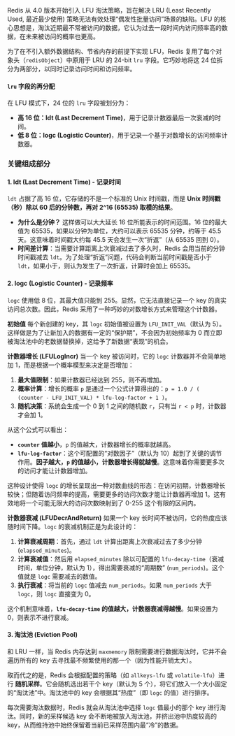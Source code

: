 
Redis 从 4.0 版本开始引入 LFU 淘汰策略，旨在解决 LRU (Least Recently Used, 最近最少使用) 策略无法有效处理“偶发性批量访问”场景的缺陷。LFU 的核心思想是，淘汰近期最不常被访问的数据，它认为过去一段时间内访问频率高的数据，在未来被访问的概率也更高。

为了在不引入额外数据结构、节省内存的前提下实现 LFU，Redis 复用了每个对象头（`redisObject`）中原用于 LRU 的 24-bit `lru` 字段。它巧妙地将这 24 位拆分为两部分，以同时记录访问时间和访问频率。

#### `lru` 字段的再分配

在 LFU 模式下，24 位的 `lru` 字段被划分为：

*   **高 16 位：ldt (Last Decrement Time)**，用于记录计数器最后一次衰减的时间。
*   **低 8 位：logc (Logistic Counter)**，用于记录一个基于对数增长的访问频率计数器。

### 关键组成部分

#### 1. ldt (Last Decrement Time) - 记录时间

`ldt` 占据了高 16 位，它存储的不是一个标准的 Unix 时间戳，而是 **Unix 时间戳（秒）除以 60 后的分钟数，再对 2^16 (65535) 取模的结果**。

*   **为什么是分钟？** 这样做可以大大延长 16 位所能表示的时间范围。16 位的最大值为 65535，如果以分钟为单位，大约可以表示 65535 分钟，约等于 45.5 天。这意味着时间戳大约每 45.5 天会发生一次“折返”（从 65535 回到 0）。
*   **时间差计算**：当需要计算距离上次衰减过去了多久时，Redis 会用当前的分钟时间戳减去 `ldt`。为了处理“折返”问题，代码会判断当前时间戳是否小于 `ldt`，如果小于，则认为发生了一次折返，计算时会加上 65535。

#### 2. logc (Logistic Counter) - 记录频率

`logc` 使用低 8 位，其最大值只能到 255。显然，它无法直接记录一个 key 的真实访问总次数。因此，Redis 采用了一种巧妙的对数增长方式来管理这个计数器。

**初始值**
每个新创建的 key，其 `logc` 初始值被设置为 `LFU_INIT_VAL`（默认为 5）。这样做是为了让新加入的数据有一定的“保护期”，不会因为初始频率为 0 而立即被淘汰池中的老数据替换掉，这给予了新数据“表现”的机会。

**计数器增长 (LFULogIncr)**
当一个 key 被访问时，它的 `logc` 计数器并不会简单地加 1，而是根据一个概率模型来决定是否增加：

1.  **最大值限制**：如果计数器已经达到 255，则不再增加。
2.  **概率计算**：增长的概率 `p` 是通过一个公式计算得出的：`p = 1.0 / ( (counter - LFU_INIT_VAL) * lfu-log-factor + 1 )`。
3.  **随机决策**：系统会生成一个 0 到 1 之间的随机数 `r`，只有当 `r < p` 时，计数器才会加 1。

从这个公式可以看出：
*   **`counter` 值越小**，`p` 的值越大，计数器增长的概率就越高。
*   **`lfu-log-factor`**：这个可配置的“对数因子”（默认为 10）起到了关键的调节作用。**因子越大，`p` 的值越小，计数器增长得就越慢**。这意味着你需要更多次的访问才能让计数器增加。

这种设计使得 `logc` 的增长呈现出一种对数曲线的形态：在访问初期，计数器增长较快；但随着访问频率的提高，需要更多的访问次数才能让计数器再增加 1。这有效地将一个可能无限大的访问次数映射到了 0-255 这个有限的区间内。

**计数器衰减 (LFUDecrAndReturn)**
如果一个 key 长时间不被访问，它的热度应该随时间下降。`logc` 的衰减机制正是为此设计的：

1.  **计算衰减周期**：首先，通过 `ldt` 计算出距离上次衰减过去了多少分钟 (`elapsed_minutes`)。
2.  **计算衰减值**：然后用 `elapsed_minutes` 除以可配置的 `lfu-decay-time`（衰减时间，单位分钟，默认为 1），得出需要衰减的“周期数” (`num_periods`)。这个值就是 `logc` 需要减去的数值。
3.  **执行衰减**：将当前的 `logc` 值减去 `num_periods`。如果 `num_periods` 大于 `logc`，则 `logc` 直接变为 0。

这个机制意味着，**`lfu-decay-time` 的值越大，计数器衰减得越慢**。如果设置为 0，则表示不进行衰减。

#### 3. 淘汰池 (Eviction Pool)

和 LRU 一样，当 Redis 内存达到 `maxmemory` 限制需要进行数据淘汰时，它并不会遍历所有的 key 去寻找最不频繁使用的那一个（因为性能开销太大）。

取而代之的是，Redis 会根据配置的策略（如 `allkeys-lfu` 或 `volatile-lfu`）进行 **随机采样**。它会随机选出若干个 key（默认为 5 个），将它们放入一个大小固定的“淘汰池”中。淘汰池中的 key 会根据其“热度”（即 `logc` 的值）进行排序。

每次需要淘汰数据时，Redis 就会从淘汰池中选择 `logc` 值最小的那个 key 进行淘汰。同时，新的采样候选 key 会不断地被放入淘汰池，并挤出池中热度较高的 key，从而维持池中始终保留着当前已采样范围内最“冷”的数据。
